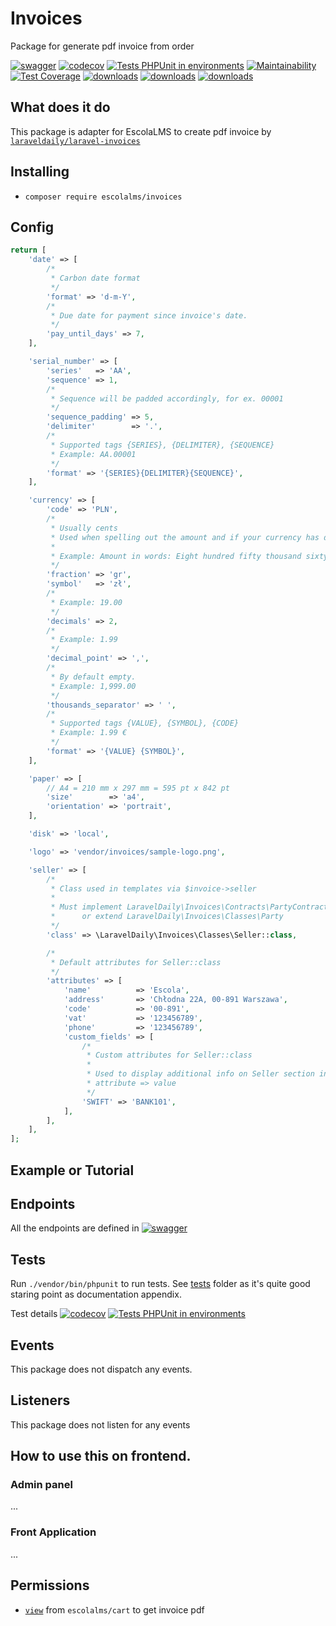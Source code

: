 # Invoices

Package for generate pdf invoice from order

[![swagger](https://img.shields.io/badge/documentation-swagger-green)](https://escolalms.github.io/Invoices/)
[![codecov](https://codecov.io/gh/EscolaLMS/Invoices/branch/main/graph/badge.svg?token=O91FHNKI6R)](https://codecov.io/gh/EscolaLMS/Invoices)
[![Tests PHPUnit in environments](https://github.com/EscolaLMS/Invoices/actions/workflows/test.yml/badge.svg)](https://github.com/EscolaLMS/Invoices/actions/workflows/test.yml)
[![Maintainability](https://api.codeclimate.com/v1/badges/60eb83351d2d550c15cb/maintainability)](https://codeclimate.com/github/EscolaLMS/Invoices/maintainability)
[![Test Coverage](https://api.codeclimate.com/v1/badges/60eb83351d2d550c15cb/test_coverage)](https://codeclimate.com/github/EscolaLMS/Invoices/test_coverage)
[![downloads](https://img.shields.io/packagist/dt/escolalms/invoices)](https://packagist.org/packages/escolalms/invoices)
[![downloads](https://img.shields.io/packagist/v/escolalms/invoices)](https://packagist.org/packages/escolalms/invoices)
[![downloads](https://img.shields.io/packagist/l/escolalms/invoices)](https://packagist.org/packages/escolalms/invoices)

## What does it do

This package is adapter for EscolaLMS to create pdf invoice by <a href="https://github.com/LaravelDaily/laravel-invoices" target="_blank">`laraveldaily/laravel-invoices`</a>

## Installing

- `composer require escolalms/invoices`

## Config

``` php
return [
    'date' => [
        /*
         * Carbon date format
         */
        'format' => 'd-m-Y',
        /*
         * Due date for payment since invoice's date.
         */
        'pay_until_days' => 7,
    ],

    'serial_number' => [
        'series'   => 'AA',
        'sequence' => 1,
        /*
         * Sequence will be padded accordingly, for ex. 00001
         */
        'sequence_padding' => 5,
        'delimiter'        => '.',
        /*
         * Supported tags {SERIES}, {DELIMITER}, {SEQUENCE}
         * Example: AA.00001
         */
        'format' => '{SERIES}{DELIMITER}{SEQUENCE}',
    ],

    'currency' => [
        'code' => 'PLN',
        /*
         * Usually cents
         * Used when spelling out the amount and if your currency has decimals.
         *
         * Example: Amount in words: Eight hundred fifty thousand sixty-eight EUR and fifteen ct.
         */
        'fraction' => 'gr',
        'symbol'   => 'zł',
        /*
         * Example: 19.00
         */
        'decimals' => 2,
        /*
         * Example: 1.99
         */
        'decimal_point' => ',',
        /*
         * By default empty.
         * Example: 1,999.00
         */
        'thousands_separator' => ' ',
        /*
         * Supported tags {VALUE}, {SYMBOL}, {CODE}
         * Example: 1.99 €
         */
        'format' => '{VALUE} {SYMBOL}',
    ],

    'paper' => [
        // A4 = 210 mm x 297 mm = 595 pt x 842 pt
        'size'        => 'a4',
        'orientation' => 'portrait',
    ],

    'disk' => 'local',

    'logo' => 'vendor/invoices/sample-logo.png',

    'seller' => [
        /*
         * Class used in templates via $invoice->seller
         *
         * Must implement LaravelDaily\Invoices\Contracts\PartyContract
         *      or extend LaravelDaily\Invoices\Classes\Party
         */
        'class' => \LaravelDaily\Invoices\Classes\Seller::class,

        /*
         * Default attributes for Seller::class
         */
        'attributes' => [
            'name'          => 'Escola',
            'address'       => 'Chłodna 22A, 00-891 Warszawa',
            'code'          => '00-891',
            'vat'           => '123456789',
            'phone'         => '123456789',
            'custom_fields' => [
                /*
                 * Custom attributes for Seller::class
                 *
                 * Used to display additional info on Seller section in invoice
                 * attribute => value
                 */
                'SWIFT' => 'BANK101',
            ],
        ],
    ],
];
```

## Example or Tutorial


## Endpoints

All the endpoints are defined in [![swagger](https://img.shields.io/badge/documentation-swagger-green)](https://escolalms.github.io/Invoices/)

## Tests

Run `./vendor/bin/phpunit` to run tests. See [tests](https://github.com/EscolaLMS/Invoices/tree/main/tests) folder as it's quite good staring point as documentation appendix.

Test details [![codecov](https://codecov.io/gh/EscolaLMS/Invoices/branch/main/graph/badge.svg?token=O91FHNKI6R)](https://codecov.io/gh/EscolaLMS/Invoices) [![Tests PHPUnit in environments](https://github.com/EscolaLMS/Invoices/actions/workflows/test.yml/badge.svg)](https://github.com/EscolaLMS/Invoices/actions/workflows/test.yml)

## Events

This package does not dispatch any events.

## Listeners

This package does not listen for any events

## How to use this on frontend.

### Admin panel

...

### Front Application

...

## Permissions

- <a href="https://i.imgur.com/AoXsisJ.png">`view`</a> from `escolalms/cart` to get invoice pdf

